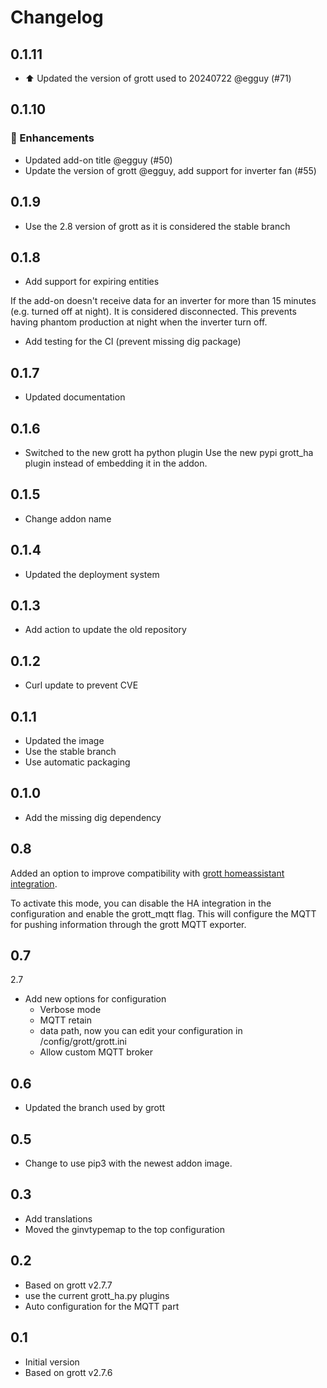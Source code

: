 # Changelog

## 0.1.11

- ⬆️ Updated the version of grott used to 20240722 @egguy (#71)

## 0.1.10

### 🚀 Enhancements

- Updated add-on title @egguy (#50)
- Update the version of grott @egguy, add support for inverter fan (#55)

## 0.1.9

- Use the 2.8 version of grott as it is considered the stable branch

## 0.1.8

- Add support for expiring entities

If the add-on doesn't receive data for an inverter for more than 15 minutes (e.g. turned off at night). It is considered disconnected. This prevents having phantom production at night when the inverter turn off.

- Add testing for the CI (prevent missing dig package)

## 0.1.7

- Updated documentation

## 0.1.6

- Switched to the new grott ha python plugin
  Use the new pypi grott_ha plugin instead of embedding it in the addon.

## 0.1.5

- Change addon name

## 0.1.4

- Updated the deployment system

## 0.1.3

- Add action to update the old repository

## 0.1.2

- Curl update to prevent CVE

## 0.1.1

- Updated the image
- Use the stable branch
- Use automatic packaging

## 0.1.0

- Add the missing dig dependency

## 0.8

Added an option to improve compatibility with [grott homeassistant integration](https://github.com/muppet3000/homeassistant-grott).

To activate this mode, you can disable the HA integration in the configuration and enable the grott_mqtt flag. This will configure the MQTT for pushing information through the grott MQTT exporter.

## 0.7

2.7

- Add new options for configuration
  - Verbose mode
  - MQTT retain
  - data path, now you can edit your configuration in /config/grott/grott.ini
  - Allow custom MQTT broker

## 0.6

- Updated the branch used by grott

## 0.5

- Change to use pip3 with the newest addon image.

## 0.3

- Add translations
- Moved the ginvtypemap to the top configuration

## 0.2

- Based on grott v2.7.7
- use the current grott_ha.py plugins
- Auto configuration for the MQTT part

## 0.1

- Initial version
- Based on grott v2.7.6
